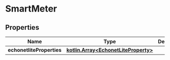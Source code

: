 # SmartMeter

## Properties
Name | Type | Description | Notes
------------ | ------------- | ------------- | -------------
**echonetliteProperties** | [**kotlin.Array&lt;EchonetLiteProperty&gt;**](EchonetLiteProperty.md) |  |  [optional]
